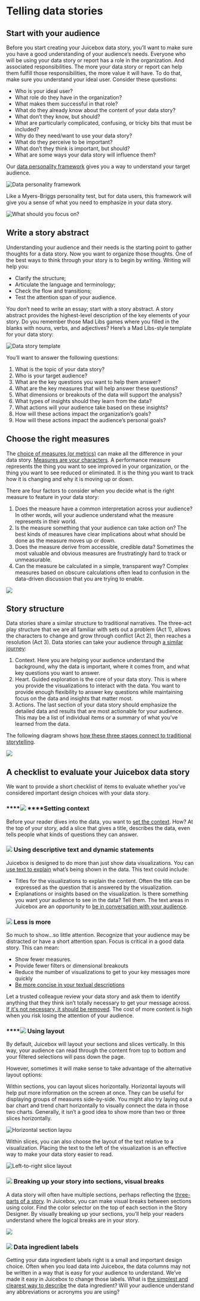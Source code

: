 # Telling data stories

## Start with your audience

Before you start creating your Juicebox data story, you’ll want to make sure you have a good understanding of your audience’s needs. Everyone who will be using your data story or report has a role in the organization. And associated responsibilities. The more your data story or report can help them fulfill those responsibilities, the more value it will have. To do that, make sure you understand your ideal user. Consider these questions:

* Who is your ideal user?
* What role do they have in the organization?
* What makes them successful in that role?
* What do they already know about the content of your data story?
* What don’t they know, but should?
* What are particularly complicated, confusing, or tricky bits that must be included?
* Why do they need/want to use your data story?
* What do they perceive to be important?
* What don’t they think is important, but should?
* What are some ways your data story will influence them?

Our [data personality framework](https://www.juiceanalytics.com/writing/toward-a-data-personality-framework) gives you a way to understand your target audience. 

![Data personality framework](https://lh4.googleusercontent.com/YJznB-8xRdPH4t43WHUois_hdbD1SOWNIx0Ln6S1sSisk1gt2yZOhg5E7T31GjzmOz94lPKgVG6ZtckJJHZEfffKxucq-AUkBJhLJ_pVVyauNzQSa59qwfahmLlJBodKvGR1oC0)

Like a Myers-Briggs personality test, but for data users, this framework will give you a sense of what you need to emphasize in your data story.

![What should you focus on?](https://lh6.googleusercontent.com/7Arch2IN3VcfXU5ZLafOuCAh-Z8Z3kWAm9wbJf-ED6905MYa2qK7lX3hTgnevU9U0nvCOUYlU0_ACZ7tyJDS-y_HYWNwBe5v0FkNLOcwlYEMpwtJiSoReEoBmNwlbp23ZYR-l6k)

## Write a story abstract  

Understanding your audience and their needs is the starting point to gather thoughts for a data story. Now you want to organize those thoughts. One of the best ways to think through your story is to begin by writing. Writing will help you:

* Clarify the structure;
* Articulate the language and terminology;
* Check the flow and transitions;
* Test the attention span of your audience.

You don’t need to write an essay; start with a story abstract. A story abstract provides the highest-level description of the key elements of your story. Do you remember those Mad Libs games where you filled in the blanks with nouns, verbs, and adjectives? Here’s a Mad Libs-style template for your data story:

![Data story template](https://lh3.googleusercontent.com/IVoSmMgipJ5fvVIYhgdha8saY3D5jUyYuZ-IQyokD4LHEU2UGNaznuYWAsZB-n2V5CJ4r1a1tn4bjRU0OmSigYMut8MkQjjaQ9WEwbLW1jfpGfDWWfV_KKDiureynGANpB-jCsM)

You’ll want to answer the following questions:

1. What is the topic of your data story?
2. Who is your target audience?
3. What are the key questions you want to help them answer?
4. What are the key measures that will help answer these questions?
5. What dimensions or breakouts of the data will support the analysis?
6. What types of insights should they learn from the data?
7. What actions will your audience take based on these insights?
8. How will these actions impact the organization’s goals?
9. How will these actions impact the audience’s personal goals?

## **Choose the right measures**

The [choice of measures \(or metrics\)](https://www.juiceanalytics.com/writing/choosing-right-metric) can make all the difference in your data story. [Measures are your characters](https://www.juiceanalytics.com/writing/metrics-are-the-characters-of-data-stories). A performance measure represents the thing you want to see improved in your organization, or the thing you want to see reduced or eliminated. It is the thing you want to track how it is changing and why it is moving up or down.

There are four factors to consider when you decide what is the right measure to feature in your data story:

1. Does the measure have a common interpretation across your audience? In other words, will your audience understand what the measure represents in their world.
2. Is the measure something that your audience can take action on? The best kinds of measures have clear implications about what should be done as the measure moves up or down.
3. Does the measure derive from accessible, credible data? Sometimes the most valuable and obvious measures are frustratingly hard to track or unmeasurable.
4. Can the measure be calculated in a simple, transparent way? Complex measures based on obscure calculations often lead to confusion in the data-driven discussion that you are trying to enable.

![](https://lh3.googleusercontent.com/umQISNXCBTS-H0F5z76yeJsStWV8wdGXGXevI9vSJw04znfKIzfHmVq9XuizdZUyLk_B3T3-V3mwqXglmuTY1aCycPGqP9m5WSdfY5CPGgF34dqzq9Cjmba-0Mo4KgRH5JQbsJs)

## Story structure 

Data stories share a similar structure to traditional narratives. The three-act play structure that we are all familiar with sets out a problem \(Act 1\), allows the characters to change and grow through conflict \(Act 2\), then reaches a resolution \(Act 3\). Data stories can take your audience through [a similar journey](https://www.juiceanalytics.com/writing/how-to-structure-your-data-story):

1. Context. Here you are helping your audience understand the background, why the data is important, where it comes from, and what key questions you want to answer.
2. Heart. Guided exploration is the core of your data story. This is where you provide the visualizations to interact with the data. You want to provide enough flexibility to answer key questions while maintaining focus on the data and insights that matter most.
3. Actions. The last section of your data story should emphasize the detailed data and results that are most actionable for your audience. This may be a list of individual items or a summary of what you’ve learned from the data.

The following diagram shows [how these three stages connect to traditional storytelling](https://www.juiceanalytics.com/writing/the-art-of-data-storytelling-structure).

![](https://lh6.googleusercontent.com/sPc106ulzDllV4-TxOSqk9GM5K5XVBlavyEg8Q5UvP0RxOQV0wxZ1IJlpUDtczO1WvEnHU_6B92jXM9pfZzZkO0PbjqvlfjjqB6uAr4rGXLgNzGcDtOzJGQ53hNFOKF2Q5MR2Ec)

## **A checklist to evaluate your Juicebox data story**

We want to provide a short checklist of items to evaluate whether you’ve considered important design choices with your data story.

### \*\*\*\*![](../../.gitbook/assets/check-square-solid.svg) ****Setting context

Before your reader dives into the data, you want to [set the context](https://www.juiceanalytics.com/writing/use-context-to-make-your-audience-care). How? At the top of your story, add a slice that gives a title, describes the data, even tells people what kinds of questions they can answer. 

### ![](../../.gitbook/assets/check-square-solid.svg) Using descriptive text and dynamic statements

Juicebox is designed to do more than just show data visualizations. You can [use text to explain](https://www.juiceanalytics.com/design-principles/use-common-language/) what’s being shown in the data. This text could include:

* Titles for the visualizations to explain the content. Often the title can be expressed as the question that is answered by the visualization.
* Explanations or insights based on the visualization. Is there something you want your audience to see in the data? Tell them. The text areas in Juicebox are an opportunity to [be in conversation with your audience](https://www.juiceanalytics.com/design-principles/make-it-conversational/).

### ![](../../.gitbook/assets/check-square-solid.svg) Less is more

So much to show...so little attention. Recognize that your audience may be distracted or have a short attention span. Focus is critical in a good data story. This can mean:

* Show fewer measures.
* Provide fewer filters or dimensional breakouts
* Reduce the number of visualizations to get to your key messages more quickly
* [Be more concise in your textual descriptions](https://writingcenter.unc.edu/tips-and-tools/word-choice/)

Let a trusted colleague review your data story and ask them to identify anything that they think isn’t totally necessary to get your message across. [If it's not necessary, it should be removed](https://www.juiceanalytics.com/writing/10-ways-to-reduce-to-improve-your-data-visualizations). The cost of more content is high when you risk losing the attention of your audience.

### \*\*\*\*![](../../.gitbook/assets/check-square-solid.svg) Using layout

By default, Juicebox will layout your sections and slices vertically. In this way, your audience can read through the content from top to bottom and your filtered selections will pass down the page.

However, sometimes it will make sense to take advantage of the alternative layout options:

Within sections, you can layout slices horizontally. Horizontal layouts will help put more information on the screen at once. They can be useful for displaying groups of measures side-by-side. You might also try laying out a bar chart and trend chart horizontally to visually connect the data in those two charts. Generally, it isn’t a good idea to show more than two or three slices horizontally.

![Horizontal section layou](../../.gitbook/assets/image%20%2870%29.png)

Within slices, you can also choose the layout of the text relative to a visualization. Placing the text to the left of the visualization is an effective way to make your data story easier to read.

![Left-to-right slice layout](../../.gitbook/assets/image%20%2869%29.png)

### ![](../../.gitbook/assets/check-square-solid.svg) Breaking up your story into sections, visual breaks

A data story will often have multiple sections, perhaps reflecting the [three-parts of a story](telling-data-stories.md#story-structure). In Juicebox, you can make visual breaks between sections using color. Find the color selector on the top of each section in the Story Designer. By visually breaking up your sections, you’ll help your readers understand where the logical breaks are in your story.

![](../../.gitbook/assets/image%20%2868%29.png)

### ![](../../.gitbook/assets/check-square-solid.svg) Data ingredient labels

Getting your data ingredient labels right is a small and important design choice. Often when you load data into Juicebox, the data columns may not be written in a way that is easy for your audience to understand. We’ve made it easy in Juicebox to change those labels. What is [the simplest and clearest way to describe](https://www.juiceanalytics.com/design-principles/use-common-language/) the data ingredient? Will your audience understand any abbreviations or acronyms you are using? 

